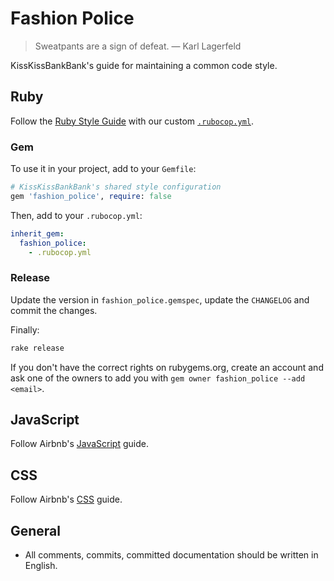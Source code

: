 # Fashion Police

> Sweatpants are a sign of defeat.
> — Karl Lagerfeld

KissKissBankBank's guide for maintaining a common code style.

## Ruby

Follow the [Ruby Style Guide](https://github.com/rubocop-hq/ruby-style-guide)
with our custom
[`.rubocop.yml`](https://github.com/KissKissBankBank/fashion_police/blob/master/.rubocop.yml).

### Gem

To use it in your project, add to your `Gemfile`:

```rb
# KissKissBankBank's shared style configuration
gem 'fashion_police', require: false
```

Then, add to your `.rubocop.yml`:

```yml
inherit_gem:
  fashion_police:
    - .rubocop.yml
```

### Release

Update the version in `fashion_police.gemspec`, update the `CHANGELOG` and
commit the changes.

Finally:

```sh
rake release
````

If you don't have the correct rights on rubygems.org, create an account and ask
one of the owners to add you with `gem owner fashion_police --add <email>`.


## JavaScript

Follow Airbnb's [JavaScript](https://github.com/airbnb/javascript) guide.

## CSS

Follow Airbnb's [CSS](https://github.com/airbnb/css) guide.

## General

- All comments, commits, committed documentation should be written in English.
